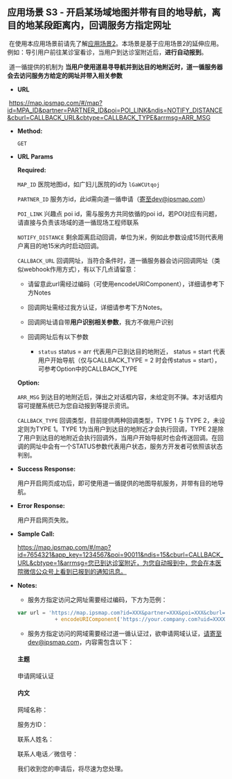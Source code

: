 **应用场景 S3 - 开启某场域地图并带有目的地导航，离目的地某段距离内，回调服务方指定网址**
----
  在使用本应用场景前请先了解[应用场景2](https://github.com/ipsmap/wechat-positioning-api/blob/master/%E5%BA%94%E7%94%A8%E5%9C%BA%E6%99%AF%20S2.md)。本场景是基于应用场景2的延伸应用。例如：导引用户前往某诊室看诊，当用户到达诊室附近后，**进行自动报到**。
  
  道一循提供的机制为 **当用户使用道易寻导航并到达目的地附近时，道一循服务器会去访问服务方给定的网址并带入相关参数**

* **URL**

  https://map.ipsmap.com/#/map?id=MPA_ID&partner=PARTNER_ID&poi=POI_LINK&ndis=NOTIFY_DISTANCE&cburl=CALLBACK_URL&cbtype=CALLBACK_TYPE&arrmsg=ARR_MSG

* **Method:**
  
  `GET`
  
*  **URL Params**


   **Required:**
 
   `MAP_ID` 医院地图id，如广妇儿医院的id为 `lGaWCUtqoj` 
 
   `PARTNER_ID` 服务方id，此id需向道一循申请（寄至dev@ipsmap.com）
 
   `POI_LINK` 兴趣点 poi id，需与服务方共同依循的poi id，若POI对应有问题，请直接与负责该场域的道一循现场工程师联系 
 
   `NOTIFY_DISTANCE` 剩余距离启动回调，单位为米，例如此参数设成15则代表用户离目的地15米内时启动回调。
 
   `CALLBACK_URL` 回调网址，当符合条件时，道一循服务器会访问回调网址（类似webhook作用方式），有以下几点请留意：
 
     * 请留意此url需经过编码（可使用encodeURIComponent），详细请参考下方Notes
 
     * 回调网址需经过我方认证，详细请参考下方Notes。

     * 回调网址请自带**用户识别相关参数**，我方不做用户识别

     * 回调网址后有以下参数
      
       * `status` status = arr 代表用户已到达目的地附近， status = start 代表用户开始导航（仅与CALLBACK_TYPE = 2 时会传status = start），可参考Option中的CALLBACK_TYPE
  
   **Option:**
  
   `ARR_MSG` 到达目的地附近后，弹出之对话框内容，未给定则不弹。本对话框内容可提醒系统已为您自动报到等提示资讯。
   
   `CALLBACK_TYPE` 回调类型，目前提供两种回调类型，TYPE 1 与 TYPE 2，未设定则为TYPE 1。TYPE 1为当用户到达目的地附近才会执行回调，TYPE 2是除了用户到达目的地附近会执行回调外，当用户开始导航时也会传送回调。在回调的网址中会有一个STATUS参数代表用户状态，服务方开发者可依照该状态判别。

* **Success Response:**
 
   用户开启网页成功后，即可使用道一循提供的地图导航服务，并带有目的地导航。

 
* **Error Response:**

   用户开启网页失败。


* **Sample Call:**

   https://map.ipsmap.com/#/map?id=7654321&app_key=1234567&poi=90011&ndis=15&cburl=CALLBACK_URL&cbtype=1&arrmsg=您已到达诊室附近，为您自动报到中，您会在本医院微信公众号上看到已报到的通知讯息。

* **Notes:**

  * 服务方指定访问之网址需要经过编码，下方为范例： 

  ```js  
  var url = 'https://map.ipsmap.com?id=XXX&partner=XXX&poi=XXX&cburl=' 
              + encodeURIComponent('https://your.company.com?uid=XXXX&otherParas=XXX')
  ```

  * 服务方指定访问的网域需要经过道一循认证过，欲申请网域认证，请寄至dev@ipsmap.com，内容需包含以下：

   #### 主题

    申请网域认证

   #### 内文

    网域名称：

    服务方ID：

    联系人姓名：

    联系人电话／微信号：

    我们收到您的申请后，将尽速为您处理。
   
   

